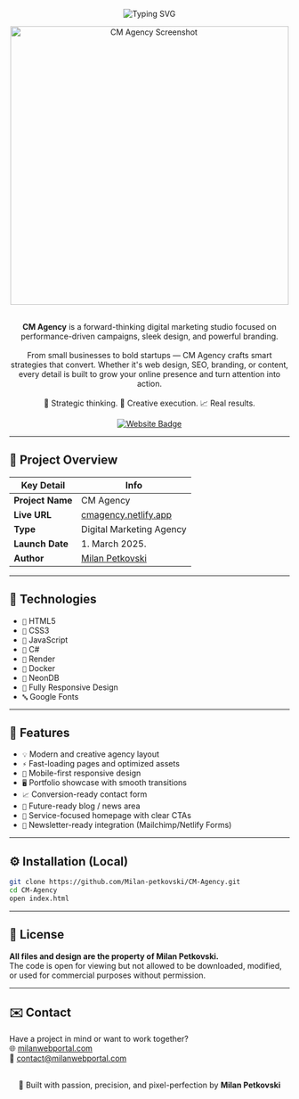 <p align="center">
  <img src="https://readme-typing-svg.herokuapp.com?font=Fira+Code&size=34&duration=4000&pause=1000&color=bc201d&center=true&vCenter=true&width=800&lines=CM+Agency;Creative+Marketing+Agency;Smart+Strategy+Meets+Design" alt="Typing SVG" />
</p>

<div align="center">
  <img src="https://i.postimg.cc/9M3Lzv0L/cmagency.png" width="500px" alt="CM Agency Screenshot">
</div>  
<br>

<p align="center">
  <strong>CM Agency</strong> is a forward-thinking digital marketing studio focused on performance-driven campaigns, sleek design, and powerful branding.
  <br><br>
  From small businesses to bold startups — CM Agency crafts smart strategies that convert. Whether it's web design, SEO, branding, or content, every detail is built to grow your online presence and turn attention into action.
  <br><br>
  🧠 Strategic thinking. 🎨 Creative execution. 📈 Real results.
</p>

<p align="center">
  <a href="https://cmagency.netlify.app">
    <img src="https://img.shields.io/badge/Visit-Website-bc201d?style=for-the-badge&logo=google-chrome&logoColor=white" alt="Website Badge">
  </a>
</p>

<hr>

## 🧊 Project Overview

| Key Detail       | Info                                                    |
|------------------|---------------------------------------------------------|
| **Project Name** | CM Agency                                               |
| **Live URL**     | [cmagency.netlify.app](https://cmagency.netlify.app)  |
| **Type**         | Digital Marketing Agency                                |
| **Launch Date**  | 1. March 2025.                                          |
| **Author**       | [Milan Petkovski](https://milanwebportal.com)           |

<hr>

## 🚀 Technologies

- `📄` HTML5  
- `🎨` CSS3  
- `🧠` JavaScript  
- `🔧` C#    
- `🚀` Render  
- `🐳` Docker   
- `🧬` NeonDB   
- `📱` Fully Responsive Design  
- `🔤` Google Fonts 

<hr>

## 🎯 Features

- `💡` Modern and creative agency layout  
- `⚡` Fast-loading pages and optimized assets  
- `📱` Mobile-first responsive design  
- `🖥️` Portfolio showcase with smooth transitions  
- `📈` Conversion-ready contact form  
- `📰` Future-ready blog / news area  
- `🧩` Service-focused homepage with clear CTAs  
- `📨` Newsletter-ready integration (Mailchimp/Netlify Forms)

---

## ⚙️ Installation (Local)

```bash
git clone https://github.com/Milan-petkovski/CM-Agency.git
cd CM-Agency
open index.html
```

<hr>

## 📄 License

**All files and design are the property of Milan Petkovski.**  
The code is open for viewing but not allowed to be downloaded, modified, or used for commercial purposes without permission.

<hr>

## ✉️ Contact

Have a project in mind or want to work together?  
🌐 [milanwebportal.com](https://milanwebportal.com)  
📧 [contact@milanwebportal.com](mailto:contact@milanwebportal.com)  
<br/>
<p align="center"> 🚀 Built with passion, precision, and pixel-perfection by <strong>Milan Petkovski</strong> </p>
